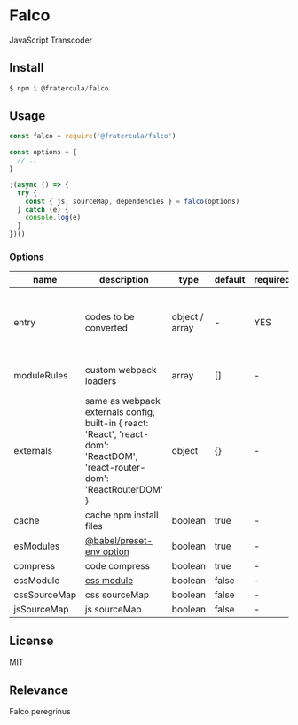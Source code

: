 # Falco

JavaScript Transcoder

## Install

```js
$ npm i @fratercula/falco
```

## Usage

```js
const falco = require('@fratercula/falco')

const options = {
  //...
}

;(async () => {
  try {
    const { js, sourceMap, dependencies } = falco(options)
  } catch (e) {
    console.log(e)
  }
})()
```

### Options

| name | description | type | default | required | example
| --- | --- | --- | --- | --- | ---
| entry | codes to be converted | object / array | - | YES | { js: 'console.log(1)', css: 'body { color: red }' } <br /> [{ js, css }, { js, css }] <br /> { main: 'index.js', path: '/path/to/your/codes/directory' } |
| moduleRules | custom webpack loaders | array | [] | - | { test: /\.vue$/, loader: path.resolve('../loader/path'), options: vueLoaderConfig } |
| externals | same as webpack externals config, built-in { react: 'React', 'react-dom': 'ReactDOM', 'react-router-dom': 'ReactRouterDOM' } | object | {} | - | - |
| cache | cache npm install files | boolean | true | - | - |
| esModules | [@babel/preset-env option](https://babeljs.io/docs/en/babel-preset-env#targetsesmodules) | boolean | true | - | - |
| compress | code compress | boolean | true | - | - |
| cssModule | [css module](https://github.com/css-modules/css-modules) | boolean | false | - | - |
| cssSourceMap | css sourceMap | boolean | false | - | - |
| jsSourceMap | js sourceMap | boolean | false | - | - |

## License

MIT

## Relevance

Falco peregrinus
